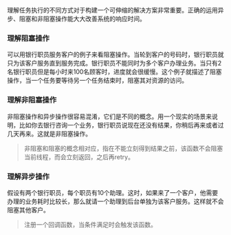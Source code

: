 理解任务执行的不同方式对于构建一个可伸缩的解决方案非常重要。正确的运用异步、阻塞和非阻塞操作能大大改善系统的响应时间。

### 理解阻塞操作

可以用银行职员服务客户的例子来看阻塞操作。当轮到客户的号码时，银行职员就只为该客户服务直到服务完成。银行职员不能同时为多个客户办理业务。当只有2名银行职员但是每小时来100名顾客时，进度就会很缓慢。这个例子就描述了阻塞操作，当一个任务要等待另一个任务结束时，阻塞其对资源的访问。

### 理解非阻塞操作

非阻塞操作和异步操作很容易混淆，它们是不同的概念。用一个现实的场景来说明，比如你去银行咨询一个业务，银行职员说现在还没有结果，你稍后再来或者过几天再来。这就是非阻塞操作。

> 非阻塞和阻塞的概念相对应，指在不能立刻得到结果之前，该函数不会阻塞当前线程，而会立刻返回，之后再retry。


### 理解异步操作

假设有两个银行职员，每个职员有10个助理。这时，如果来了一个客户，他需要办理的业务耗时比较长，那么就请一个助理到后台单独为该客户服务。这样就不会阻塞其他客户。

> 注册一个回调函数，当条件满足时会触发该函数。
